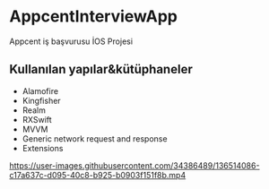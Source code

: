 # AppcentInterviewApp
Appcent iş başvurusu İOS Projesi

## Kullanılan yapılar&kütüphaneler
- Alamofire
- Kingfisher
- Realm
- RXSwift
- MVVM
- Generic network request and response
- Extensions


https://user-images.githubusercontent.com/34386489/136514086-c17a637c-d095-40c8-b925-b0903f151f8b.mp4

